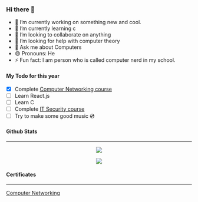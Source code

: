 ### Hi there 👋


- 🔭 I’m currently working on something new and cool. 
- 🌱 I’m currently learning c
- 👯 I’m looking to collaborate on anything
- 🤔 I’m looking for help with computer theory
- 💬 Ask me about Computers
- 😄 Pronouns: He
- ⚡ Fun fact: I am person who is called computer nerd in my school. 


#### My Todo for this year
- [X] Complete [Computer Networking course](https://www.coursera.org/learn/computer-networking/home/welcome)
- [ ] Learn React.js
- [ ] Learn C
- [ ] Complete [IT Security course](https://www.coursera.org/learn/it-security)
- [ ] Try to make some good music 💿

#### Github Stats
<hr>
<p align='center'><img align="center" src="https://github-readme-stats.vercel.app/api/?username=notprash&layout=compact&show_icons=true&include_all_commits=true&hide_border=false&theme=onedark" /></p>
<p align='center'><img align="center" src="https://github-readme-stats.vercel.app/api/top-langs/?username=notprash&show_icons=true&theme=dracula&layout=compact)](https://github.com/anuraghazra/github-readme-stats)" /></p>


#### Certificates
<hr>

[Computer Networking](https://coursera.org/share/bd1c81f79377d9bcf7d3da4d5922c1a0)
